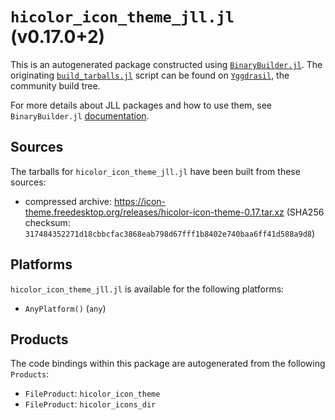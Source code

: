 # `hicolor_icon_theme_jll.jl` (v0.17.0+2)

This is an autogenerated package constructed using [`BinaryBuilder.jl`](https://github.com/JuliaPackaging/BinaryBuilder.jl). The originating [`build_tarballs.jl`](https://github.com/JuliaPackaging/Yggdrasil/blob/476f10524cb4282efb191e3884bc9e97b80f2d78/H/hicolor_icon_theme/build_tarballs.jl) script can be found on [`Yggdrasil`](https://github.com/JuliaPackaging/Yggdrasil/), the community build tree.

For more details about JLL packages and how to use them, see `BinaryBuilder.jl` [documentation](https://juliapackaging.github.io/BinaryBuilder.jl/dev/jll/).

## Sources

The tarballs for `hicolor_icon_theme_jll.jl` have been built from these sources:

* compressed archive: https://icon-theme.freedesktop.org/releases/hicolor-icon-theme-0.17.tar.xz (SHA256 checksum: `317484352271d18cbbcfac3868eab798d67fff1b8402e740baa6ff41d588a9d8`)

## Platforms

`hicolor_icon_theme_jll.jl` is available for the following platforms:

* `AnyPlatform()` (`any`)

## Products

The code bindings within this package are autogenerated from the following `Products`:

* `FileProduct`: `hicolor_icon_theme`
* `FileProduct`: `hicolor_icons_dir`
